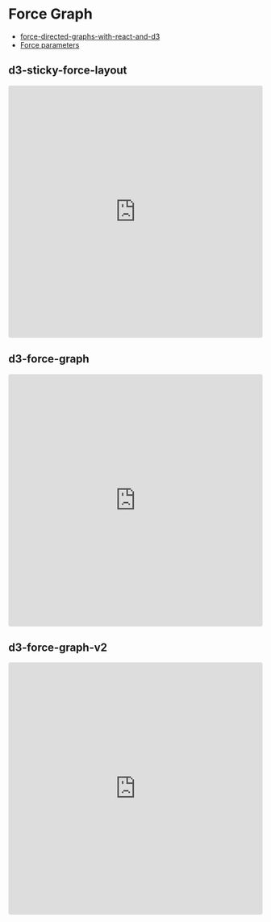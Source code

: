 # Force Graph
* [force-directed-graphs-with-react-and-d3](https://reactfordataviz.com/articles/force-directed-graphs-with-react-and-d3v7/)
* [Force parameters](https://observablehq.com/@maliky/testing-the-d3-forces-parameters)

## d3-sticky-force-layout
<iframe src="https://stackblitz.com/edit/react-canfnz?embed=1&file=src/Graph.js&view=preview"
     style="width:100%; height:500px; border:0; border-radius: 4px; overflow:hidden;"></iframe>

## d3-force-graph
<iframe src="https://codesandbox.io/embed/d3-force-graph-dhtwe4?fontsize=14&hidenavigation=1&theme=dark"
     style="width:100%; height:500px; border:0; border-radius: 4px; overflow:hidden;"
     title="d3-force-graph"
     allow="accelerometer; ambient-light-sensor; camera; encrypted-media; geolocation; gyroscope; hid; microphone; midi; payment; usb; vr; xr-spatial-tracking"
     sandbox="allow-forms allow-modals allow-popups allow-presentation allow-same-origin allow-scripts"
   ></iframe>
   
## d3-force-graph-v2
<iframe src="https://codesandbox.io/embed/d3-force-graph-v2-c3wtni?fontsize=14&hidenavigation=1&module=%2Fsrc%2FForceGraph.js&theme=dark"
     style="width:100%; height:500px; border:0; border-radius: 4px; overflow:hidden;"
     title="d3-force-graph (v2)"
     allow="accelerometer; ambient-light-sensor; camera; encrypted-media; geolocation; gyroscope; hid; microphone; midi; payment; usb; vr; xr-spatial-tracking"
     sandbox="allow-forms allow-modals allow-popups allow-presentation allow-same-origin allow-scripts"
   ></iframe>
   
